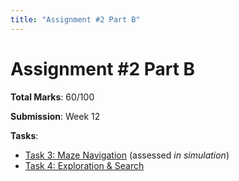 ```yaml
---
title: "Assignment #2 Part B"
---
```


# Assignment #2 Part B

**Total Marks**: 60/100

**Submission**: Week 12 

**Tasks**:

* [Task 3: Maze Navigation](./task3.md) (assessed *in simulation*)
* [Task 4: Exploration & Search](./task4.md)